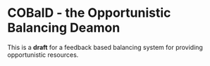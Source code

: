 # COBalD - the Opportunistic Balancing Deamon

This is a **draft** for a feedback based balancing system for providing opportunistic resources.
